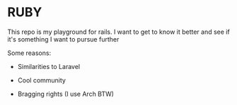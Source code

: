 # RUBY

This repo is my playground for rails. I want to get to know it better and see if it's something I want to pursue further

Some reasons:

* Similarities to Laravel

* Cool community

* Bragging rights (I use Arch BTW)
